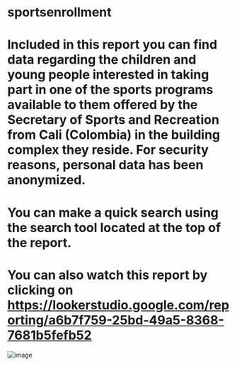 # sportsenrollment

# Included in this report you can find data regarding the children and young people interested in taking part in one of the sports programs available to them offered by the Secretary of Sports and Recreation from Cali (Colombia) in the building complex they reside. For security reasons, personal data has been anonymized.

# You can make a quick search using the search tool located at the top of the report.

# You can also watch this report by clicking on https://lookerstudio.google.com/reporting/a6b7f759-25bd-49a5-8368-7681b5fefb52

![image](https://github.com/user-attachments/assets/398695bb-a05e-4d6a-bad2-67243cffd486)
